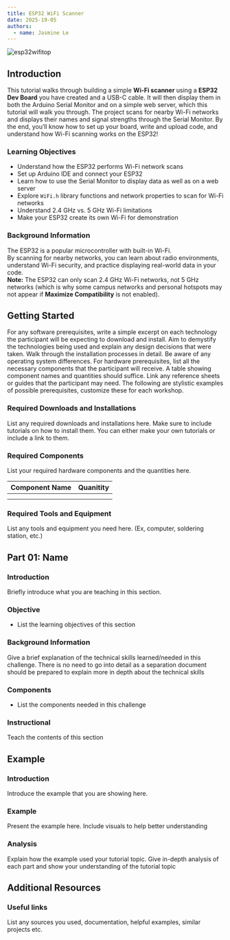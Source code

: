 ```yaml
---
title: ESP32 WiFi Scanner
date: 2025-19-05
authors:
  - name: Jasmine Le
---
```

![esp32wifitop](https://github.com/user-attachments/assets/34787a73-4880-49aa-9bcc-420d115f39c9)

## Introduction

This tutorial walks through building a simple **Wi-Fi scanner** using a **ESP32 Dev Board** you have created and a USB-C cable. It will then display them in both the Arduino Serial Monitor and on a simple web server, which this tutorial will walk you through. The project scans for nearby Wi-Fi networks and displays their names and signal strengths through the Serial Monitor. By the end, you’ll know how to set up your board, write and upload code, and understand how Wi-Fi scanning works on the ESP32!

### Learning Objectives

- Understand how the ESP32 performs Wi-Fi network scans
- Set up Arduino IDE and connect your ESP32
- Learn how to use the Serial Monitor to display data as well as on a web server
- Explore `WiFi.h` library functions and network properties to scan for Wi-Fi networks
- Understand 2.4 GHz vs. 5 GHz Wi-Fi limitations
- Make your ESP32 create its own Wi-Fi for demonstration

### Background Information
The ESP32 is a popular microcontroller with built-in Wi-Fi.  
By scanning for nearby networks, you can learn about radio environments, understand Wi-Fi security, and practice displaying real-world data in your code.  
**Note:** The ESP32 can only scan 2.4 GHz Wi-Fi networks, not 5 GHz networks (which is why some campus networks and personal hotspots may not appear if **Maximize Compatibility** is not enabled).


## Getting Started

For any software prerequisites, write a simple excerpt on each
technology the participant will be expecting to download and install.
Aim to demystify the technologies being used and explain any design
decisions that were taken. Walk through the installation processes
in detail. Be aware of any operating system differences.
For hardware prerequisites, list all the necessary components that
the participant will receive. A table showing component names and
quantities should suffice. Link any reference sheets or guides that
the participant may need.
The following are stylistic examples of possible prerequisites,
customize these for each workshop.

### Required Downloads and Installations

List any required downloads and installations here.
Make sure to include tutorials on how to install them.
You can either make your own tutorials or include a link to them.

### Required Components

List your required hardware components and the quantities here.

| Component Name | Quanitity |
| -------------- | --------- |
|                |           |
|                |           |

### Required Tools and Equipment

List any tools and equipment you need here.
(Ex, computer, soldering station, etc.)

## Part 01: Name

### Introduction

Briefly introduce what  you are teaching in this section.

### Objective

- List the learning objectives of this section

### Background Information

Give a brief explanation of the technical skills learned/needed
in this challenge. There is no need to go into detail as a
separation document should be prepared to explain more in depth
about the technical skills

### Components

- List the components needed in this challenge

### Instructional

Teach the contents of this section

## Example

### Introduction

Introduce the example that you are showing here.

### Example

Present the example here. Include visuals to help better understanding

### Analysis

Explain how the example used your tutorial topic. Give in-depth analysis of each part and show your understanding of the tutorial topic

## Additional Resources

### Useful links

List any sources you used, documentation, helpful examples, similar projects etc.
